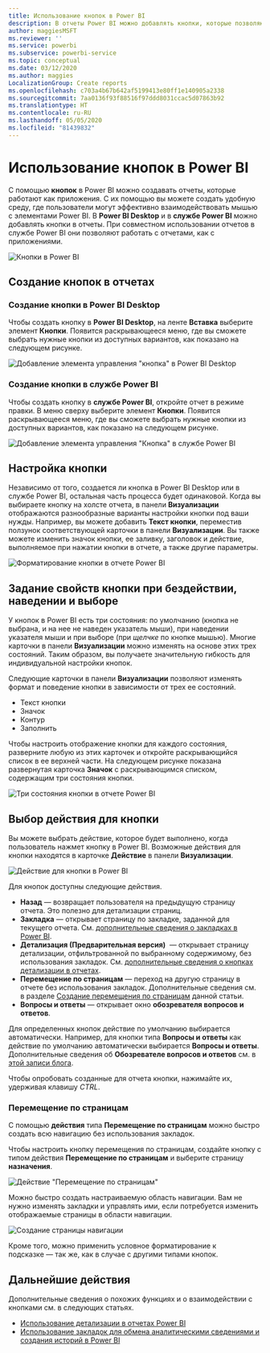 ```yaml
---
title: Использование кнопок в Power BI
description: В отчеты Power BI можно добавлять кнопки, которые позволяют настроить отчеты подобно приложениям, чтобы повысить эффективность взаимодействия с пользователями.
author: maggiesMSFT
ms.reviewer: ''
ms.service: powerbi
ms.subservice: powerbi-service
ms.topic: conceptual
ms.date: 03/12/2020
ms.author: maggies
LocalizationGroup: Create reports
ms.openlocfilehash: c703a4b67b642af5199413e80ff1e140905a2338
ms.sourcegitcommit: 7aa0136f93f88516f97ddd8031ccac5d07863b92
ms.translationtype: HT
ms.contentlocale: ru-RU
ms.lasthandoff: 05/05/2020
ms.locfileid: "81439832"
---
```

# <a name="use-buttons-in-power-bi"></a>Использование кнопок в Power BI
С помощью **кнопок** в Power BI можно создавать отчеты, которые работают как приложения. С их помощью вы можете создать удобную среду, где пользователи могут эффективно взаимодействовать мышью с элементами Power BI. В **Power BI Desktop** и в **службе Power BI** можно добавлять кнопки в отчеты. При совместном использовании отчетов в службе Power BI они позволяют работать с отчетами, как с приложениями.

![Кнопки в Power BI](media/desktop-buttons/power-bi-buttons.png)

## <a name="create-buttons-in-reports"></a>Создание кнопок в отчетах

### <a name="create-a-button-in-power-bi-desktop"></a>Создание кнопки в Power BI Desktop

Чтобы создать кнопку в **Power BI Desktop**, на ленте **Вставка** выберите элемент **Кнопки**. Появится раскрывающееся меню, где вы сможете выбрать нужные кнопки из доступных вариантов, как показано на следующем рисунке. 

![Добавление элемента управления "кнопка" в Power BI Desktop](media/desktop-buttons/power-bi-button-dropdown.png)

### <a name="create-a-button-in-the-power-bi-service"></a>Создание кнопки в службе Power BI

Чтобы создать кнопку в **службе Power BI**, откройте отчет в режиме правки. В меню сверху выберите элемент **Кнопки**. Появится раскрывающееся меню, где вы сможете выбрать нужные кнопки из доступных вариантов, как показано на следующем рисунке. 

![Добавление элемента управления "Кнопка" в службе Power BI](media/desktop-buttons/power-bi-button-service-dropdown.png)

## <a name="customize-a-button"></a>Настройка кнопки

Независимо от того, создается ли кнопка в Power BI Desktop или в службе Power BI, остальная часть процесса будет одинаковой. Когда вы выбираете кнопку на холсте отчета, в панели **Визуализации** отображаются разнообразные варианты настройки кнопки под ваши нужды. Например, вы можете добавить **Текст кнопки**, переместив ползунок соответствующей карточки в панели **Визуализации**. Вы также можете изменить значок кнопки, ее заливку, заголовок и действие, выполняемое при нажатии кнопки в отчете, а также другие параметры.

![Форматирование кнопки в отчете Power BI](media/desktop-buttons/power-bi-button-properties.png)

## <a name="set-button-properties-when-idle-hovered-over-or-selected"></a>Задание свойств кнопки при бездействии, наведении и выборе

У кнопок в Power BI есть три состояния: по умолчанию (кнопка не выбрана, и на нее не наведен указатель мыши), при наведении указателя мыши и при выборе (при *щелчке* по кнопке мышью). Многие карточки в панели **Визуализации** можно изменять на основе этих трех состояний. Таким образом, вы получаете значительную гибкость для индивидуальной настройки кнопок.

Следующие карточки в панели **Визуализации** позволяют изменять формат и поведение кнопки в зависимости от трех ее состояний.

* Текст кнопки
* Значок
* Контур
* Заполнить

Чтобы настроить отображение кнопки для каждого состояния, разверните любую из этих карточек и откройте раскрывающийся список в ее верхней части. На следующем рисунке показана развернутая карточка **Значок** с раскрывающимся списком, содержащим три состояния кнопки.

![Три состояния кнопки в отчете Power BI](media/desktop-buttons/power-bi-button-format.png)


## <a name="select-the-action-for-a-button"></a>Выбор действия для кнопки

Вы можете выбрать действие, которое будет выполнено, когда пользователь нажмет кнопку в Power BI. Возможные действия для кнопки находятся в карточке **Действие** в панели **Визуализации**.

![Действие для кнопки в Power BI](media/desktop-buttons/power-bi-button-action.png)

Для кнопок доступны следующие действия.

- **Назад** — возвращает пользователя на предыдущую страницу отчета. Это полезно для детализации страниц.
- **Закладка** — открывает страницу по закладке, заданной для текущего отчета. См. [дополнительные сведения о закладках в Power BI](desktop-bookmarks.md). 
- **Детализация (Предварительная версия)**  — открывает страницу детализации, отфильтрованной по выбранному содержимому, без использования закладок. См. [дополнительные сведения о кнопках детализации в отчетах](desktop-drill-through-buttons.md).
- **Перемещение по страницам** — переход на другую страницу в отчете без использования закладок. Дополнительные сведения см. в разделе [Создание перемещения по страницам](#create-page-navigation) данной статьи.
- **Вопросы и ответы** — открывает окно **обозревателя вопросов и ответов**. 

Для определенных кнопок действие по умолчанию выбирается автоматически. Например, для кнопки типа **Вопросы и ответы** как действие по умолчанию автоматически выбирается **Вопросы и ответы**. Дополнительные сведения об **Обозревателе вопросов и ответов** см. в [этой записи блога](https://powerbi.microsoft.com/blog/power-bi-desktop-april-2018-feature-summary/#Q&AExplorer).

Чтобы опробовать созданные для отчета кнопки, нажимайте их, удерживая клавишу *CTRL*. 

### <a name="create-page-navigation"></a>Перемещение по страницам

С помощью **действия** типа **Перемещение по страницам** можно быстро создать всю навигацию без использования закладок.

Чтобы настроить кнопку перемещения по страницам, создайте кнопку с типом действия **Перемещение по страницам** и выберите страницу **назначения**.

![Действие "Перемещение по страницам"](media/desktop-buttons/power-bi-page-navigation.png)

Можно быстро создать настраиваемую область навигации. Вам не нужно изменять закладки и управлять ими, если потребуется изменить отображаемые страницы в области навигации.

![Создание страницы навигации](media/desktop-buttons/power-bi-build-navigation-pane.png)

Кроме того, можно применить условное форматирование к подсказке — так же, как в случае с другими типами кнопок.

## <a name="next-steps"></a>Дальнейшие действия
Дополнительные сведения о похожих функциях и о взаимодействии с кнопками см. в следующих статьях.

* [Использование детализации в отчетах Power BI](desktop-drillthrough.md)
* [Использование закладок для обмена аналитическими сведениями и создания историй в Power BI](desktop-bookmarks.md)

